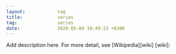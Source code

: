 ```yaml
---
layout:            tag
title:             series
tag:               series
date:              2020-05-04 10:49:23 +0200
---
```

Add description here.
For more detail, see [Wikipedia][wiki]
[wiki]:
